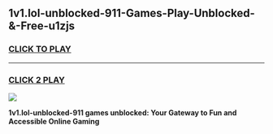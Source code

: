 
## 1v1.lol-unblocked-911-Games-Play-Unblocked-&-Free-u1zjs
<h3>
<a href="https://premium76.site?title=1v1.lol-unblocked-911&ref=24A">CLICK TO PLAY</a></h3>
<hr>

<h3>
<a href="https://premium76.site?title=1v1.lol-unblocked-911&ref=24A">CLICK 2 PLAY</a>
  
</h3>

<a href="https://premium76.site?title=1v1.lol-unblocked-911&ref=24A"><img src="https://clearcache.store/games.png"></a>


**1v1.lol-unblocked-911 games unblocked: Your Gateway to Fun and Accessible Online Gaming**
